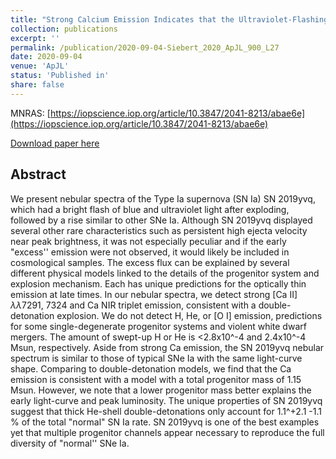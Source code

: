 ```yaml
---
title: "Strong Calcium Emission Indicates that the Ultraviolet-Flashing Type Ia SN 2019yvq was the Result of a Sub-Chandrasekhar Mass Double-Detonation Explosion"
collection: publications
excerpt: ''
permalink: /publication/2020-09-04-Siebert_2020_ApJL_900_L27
date: 2020-09-04
venue: 'ApJL'
status: 'Published in'
share: false
---
```


MNRAS: [https://iopscience.iop.org/article/10.3847/2041-8213/abae6e](https://iopscience.iop.org/article/10.3847/2041-8213/abae6e)

[Download paper here](http://msiebert1.github.io/files/Siebert_2020_ApJL_900_L27.pdf)

Abstract
--------
We present nebular spectra of the Type Ia supernova (SN Ia) SN 2019yvq, which had a bright flash of blue and ultraviolet light after exploding, followed by a rise similar to other SNe Ia.  Although SN 2019yvq displayed several other rare characteristics such as persistent high ejecta velocity near peak brightness, it was not especially peculiar and if the early "excess'' emission were not observed, it would likely be included in cosmological samples.  The excess flux can be explained by several different physical models linked to the details of the progenitor system and explosion mechanism.  Each has unique predictions for the optically thin emission at late times.  In our nebular spectra, we detect strong [Ca II] $\lambda\lambda$7291, 7324 and Ca NIR triplet emission, consistent with a double-detonation explosion.  We do not detect H, He, or [O I] emission, predictions for some single-degenerate progenitor systems and violent white dwarf mergers.  The amount of swept-up H or He is <2.8x10^-4 and 2.4x10^-4 Msun, respectively.  Aside from strong Ca emission, the SN 2019yvq nebular spectrum is similar to those of typical SNe Ia with the same light-curve shape. Comparing to double-detonation models, we find that the Ca emission is consistent with a model with a total progenitor mass of 1.15 Msun. However, we note that a lower progenitor mass better explains the early light-curve and peak luminosity. The unique properties of SN 2019yvq suggest that thick He-shell double-detonations only account for 1.1^+2.1 -1.1 % of the total "normal" SN Ia rate.  SN 2019yvq is one of the best examples yet that multiple progenitor channels appear necessary to reproduce the full diversity of "normal'' SNe Ia.